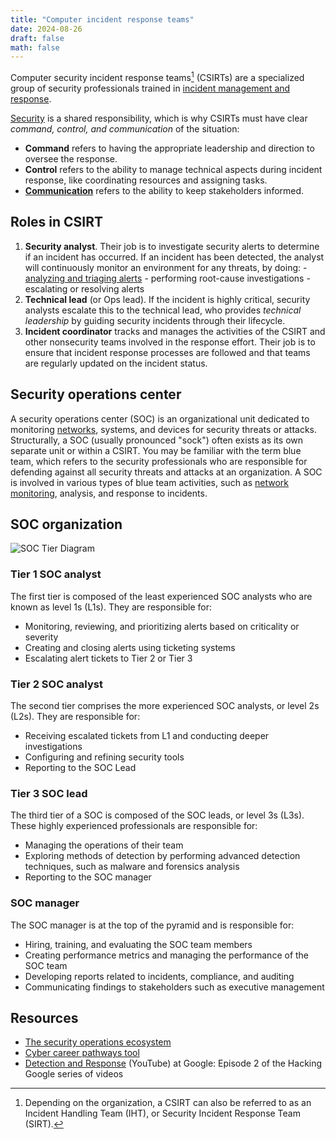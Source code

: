 ```yaml
---
title: "Computer incident response teams"
date: 2024-08-26
draft: false
math: false
---
```


Computer security incident response teams[^CSIRT] (CSIRTs) are a
specialized group of security professionals trained in
[incident management and response](/incident-response-lifecycle).

[Security](/security) is a shared responsibility, which is why CSIRTs
must have clear
*command, control, and communication* of the situation:

- **Command** refers to having the appropriate leadership and direction
  to oversee the response.
- **Control** refers to the ability to manage technical aspects during
  incident response, like coordinating resources and assigning tasks.
- **[Communication](/communication)** refers to the ability to keep
  stakeholders informed.

## Roles in CSIRT

1. **Security analyst**. Their job is to investigate security alerts to
   determine if an incident has occurred. If an incident has been
   detected, the analyst will continuously monitor an environment for
   any threats, by doing:
       - [analyzing and triaging alerts](/triage)
       - performing root-cause investigations
       - escalating or resolving alerts
2. **Technical lead** (or Ops lead). If the incident is highly critical,
   security analysts escalate this to the technical lead, who provides
   *technical leadership* by guiding security incidents through their
   lifecycle.
3. **Incident coordinator** tracks and manages the activities of the
   CSIRT and other nonsecurity teams involved in the response effort.
   Their job is to ensure that incident response processes are followed
   and that teams are regularly updated on the incident status.

[^CSIRT]: Depending on the organization, a CSIRT can also be referred to
as an Incident Handling Team (IHT), or Security Incident Response Team
(SIRT).

## Security operations center

A security operations center (SOC) is an organizational unit dedicated
to monitoring [networks](/network), systems, and devices for security
threats or attacks. Structurally, a SOC (usually pronounced "sock")
often exists as its own separate unit or within a CSIRT. You may be
familiar with the term blue team, which refers to the security
professionals who are responsible for defending against all security
threats and attacks at an organization. A SOC is involved in various
types of blue team activities, such as
[network monitoring](/network-protocol-analyzer),
analysis, and response to incidents.

## SOC organization

![SOC Tier Diagram](/image/soc-tier.png)

### Tier 1 SOC analyst

The first tier is composed of the least experienced SOC analysts who are
known as level 1s (L1s). They are responsible for:

- Monitoring, reviewing, and prioritizing alerts based on criticality or
  severity
- Creating and closing alerts using ticketing systems
- Escalating alert tickets to Tier 2 or Tier 3

### Tier 2 SOC analyst

The second tier comprises the more experienced SOC analysts, or level 2s
(L2s). They are responsible for:

- Receiving escalated tickets from L1 and conducting deeper
  investigations
- Configuring and refining security tools
- Reporting to the SOC Lead

### Tier 3 SOC lead

The third tier of a SOC is composed of the SOC leads, or level 3s (L3s).
These highly experienced professionals are responsible for:

- Managing the operations of their team
- Exploring methods of detection by performing advanced detection
  techniques, such as malware and forensics analysis
- Reporting to the SOC manager

### SOC manager

The SOC manager is at the top of the pyramid and is responsible for:

- Hiring, training, and evaluating the SOC team members
- Creating performance metrics and managing the performance of the SOC
  team
- Developing reports related to incidents, compliance, and auditing
- Communicating findings to stakeholders such as executive management

## Resources

- [The security operations ecosystem](https://chronicle.security/blog/posts/soc-ecosystem-infographic/)
- [Cyber career pathways tool](https://niccs.cisa.gov/workforce-development/cyber-career-pathways-tool)
- [Detection and Response](https://www.youtube.com/watch?v=QZ0cpBocl3c) (YouTube) at Google: Episode 2 of the Hacking Google series of videos
